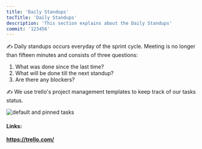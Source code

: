 ```yaml
---
title: 'Daily Standups'
tocTitle: 'Daily Standups'
description: 'This section explains about the Daily Standups'
commit: '123456'
---
```


✍️ Daily standups occurs everyday of the sprint cycle. Meeting is no longer than fifteen minutes and consists of three questions:

1. What was done since the last time?
2. What will be done till the next standup?
3. Are there any blockers?

<!-- ## Sub Heading -->

✍️ We use trello's project management templates to keep track of our tasks status.


![default and pinned tasks](/placeholders/trello.png)

<!-- ```javascript
code or syntax
```  -->

#### Links:

<div class="aside">
<a href=""><b>https://trello.com/</b></a>
</div>
